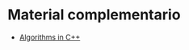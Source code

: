 # Material complementario

- [Algorithms in C++](https://towardsdatascience.com/algorithms-in-c-62b607a6131d)


